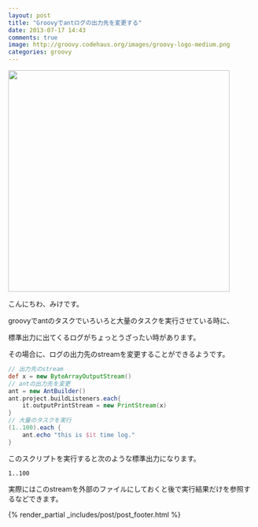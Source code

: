 ```yaml
---
layout: post
title: "Groovyでantログの出力先を変更する"
date: 2013-07-17 14:43
comments: true
image: http://groovy.codehaus.org/images/groovy-logo-medium.png
categories: groovy
---
```


<img src="http://groovy.codehaus.org/images/groovy-logo-medium.png" style="width : 450px;">

こんにちわ、みけです。

groovyでantのタスクでいろいろと大量のタスクを実行させている時に、

標準出力に出てくるログがちょっとうざったい時があります。

その場合に、ログの出力先のstreamを変更することができるようです。

```groovy
// 出力先のstream
def x = new ByteArrayOutputStream()
// antの出力先を変更 
ant = new AntBuilder()
ant.project.buildListeners.each{ 
    it.outputPrintStream = new PrintStream(x)
} 
// 大量のタスクを実行
(1..100).each {
    ant.echo "this is $it time log."
}
```

このスクリプトを実行すると次のような標準出力になります。

```
1..100
```

実際にはこのstreamを外部のファイルにしておくと後で実行結果だけを参照するなどできます。


{% render_partial _includes/post/post_footer.html %}

